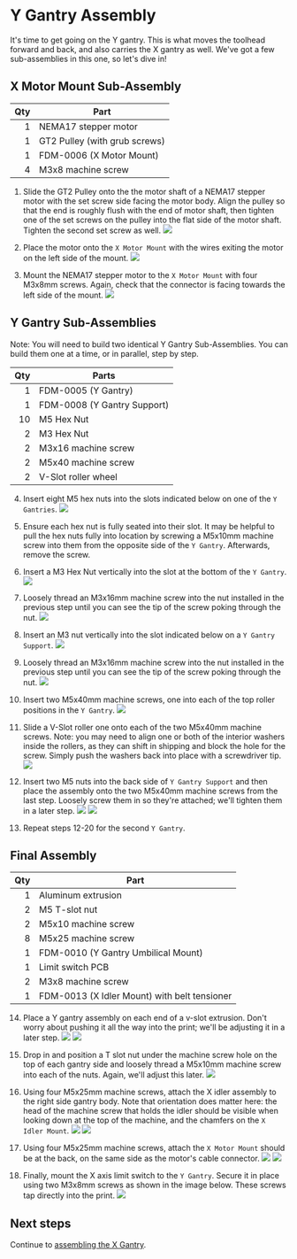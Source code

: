 # Y Gantry Assembly

It's time to get going on the Y gantry. This is what moves the toolhead forward and back, and also carries the X gantry as well. We've got a few sub-assemblies in this one, so let's dive in!

## X Motor Mount Sub-Assembly

| Qty | Part                          |
|----:|-------------------------------|
|   1 | NEMA17 stepper motor          |
|   1 | GT2 Pulley (with grub screws) |
|   1 | FDM-0006 (X Motor Mount)      |
|   4 | M3x8 machine screw            |

1. Slide the GT2 Pulley onto the the motor shaft of a NEMA17 stepper motor with the set screw side facing the motor body. Align the pulley so that the end is roughly flush with the end of motor shaft, then tighten one of the set screws on the pulley into the flat side of the motor shaft. Tighten the second set screw as well.
  ![](images/9686654f59bcb958.png)

2. Place the motor onto the `X Motor Mount` with the wires exiting the motor on the left side of the mount.
  ![](images/Y-Gantry-Assembly-Step-10-MANUAL.png)

3. Mount the NEMA17 stepper motor to the `X Motor Mount` with four M3x8mm screws. Again, check that the connector is facing towards the left side of the mount.
  ![](images/Y-Gantry-Assembly-Step-11-2.png)

## Y Gantry Sub-Assemblies

Note: You will need to build two identical Y Gantry Sub-Assemblies. You can build them one at a time, or in parallel, step by step.

| Qty | Parts                       |
|----:|-----------------------------|
|   1 | FDM-0005 (Y Gantry)         |
|   1 | FDM-0008 (Y Gantry Support) |
|  10 | M5 Hex Nut                  |
|   2 | M3 Hex Nut                  |
|   2 | M3x16 machine screw         |
|   2 | M5x40 machine screw         |
|   2 | V-Slot roller wheel         |

4. Insert eight M5 hex nuts into the slots indicated below on one of the `Y Gantries`.
  ![](images/Y-Gantry-Assembly-Step-12.png)

5. Ensure each hex nut is fully seated into their slot. It may be helpful to pull the hex nuts fully into location by screwing a M5x10mm machine screw into them from the opposite side of the `Y Gantry`. Afterwards, remove the screw.

6. Insert a M3 Hex Nut vertically into the slot at the bottom of the `Y Gantry`.
  ![](images/Y-Gantry-Assembly-Step-14.png)

7. Loosely thread an M3x16mm machine screw into the nut installed in the previous step until you can see the tip of the screw poking through the nut.
  ![](images/Y-Gantry-Assembly-Step-15.png)

8. Insert an M3 nut vertically into the slot indicated below on a `Y Gantry Support`.
  ![](images/Y-Gantry-Assembly-Step-16.png)

9. Loosely thread an M3x16mm machine screw into the nut installed in the previous step until you can see the tip of the screw poking through the nut.
  ![](images/Y-Gantry-Assembly-Step-17.png)

10. Insert two M5x40mm machine screws, one into each of the top roller positions in the `Y Gantry`.
  ![](images/Y-Gantry-Assembly-Step-18.png)

11. Slide a V-Slot roller one onto each of the two M5x40mm machine screws. Note: you may need to align one or both of the interior washers inside the rollers, as they can shift in shipping and block the hole for the screw. Simply push the washers back into place with a screwdriver tip.
  ![](images/Y-Gantry-Assembly-Step-19.png)

12. Insert two M5 nuts into the back side of `Y Gantry Support` and then place the assembly onto the two M5x40mm machine screws from the last step. Loosely screw them in so they're attached; we'll tighten them in a later step.
  ![](images/Y-Gantry-Assembly-Step-20.png)
  ![](images/Y-Gantry-Assembly-Step-20-2.png)

13. Repeat steps 12-20 for the second `Y Gantry`.

## Final Assembly

| Qty | Part                                         |
|----:|----------------------------------------------|
|   1 | Aluminum extrusion                           |
|   2 | M5 T-slot nut                                |
|   2 | M5x10 machine screw                          |
|   8 | M5x25 machine screw                          |
|   1 | FDM-0010 (Y Gantry Umbilical Mount)          |
|   1 | Limit switch PCB                             |
|   2 | M3x8 machine screw                           |
|   1 | FDM-0013 (X Idler Mount) with belt tensioner |

14. Place a Y gantry assembly on each end of a v-slot extrusion. Don't worry about pushing it all the way into the print; we'll be adjusting it in a later step.
  ![](images/Y-Gantry-Assembly-Step-22-2.png)
  ![](images/Y-Gantry-Assembly-Step-22.png)

15. Drop in and position a T slot nut under the machine screw hole on the top of each gantry side and loosely thread a M5x10mm machine screw into each of the nuts. Again, we'll adjust this later.
  ![](images/Y-Gantry-Assembly-Step-23.png)

16. Using four M5x25mm machine screws, attach the X idler assembly to the right side gantry body. Note that orientation does matter here: the head of the machine screw that holds the idler should be visible when looking down at the top of the machine, and the chamfers on the `X Idler Mount`.
  ![](images/Y-Gantry-Assembly-Step-24-ALT.png)
  ![](images/Y-Gantry-Assembly-Step-24-2.png)

17. Using four M5x25mm machine screws, attach the `X Motor Mount` should be at the back, on the same side as the motor's cable connector.
  ![](images/Y-Gantry-Assembly-Step-25.png)
  ![](images/Y-Gantry-Assembly-Step-25-2.png)

18. Finally, mount the X axis limit switch to the `Y Gantry`. Secure it in place using two M3x8mm screws as shown in the image below. These screws tap directly into the print.
  ![](images/Y-Gantry-Assembly-Step-26.png)

## Next steps

Continue to [assembling the X Gantry](../x-gantry-assembly/index.md).
